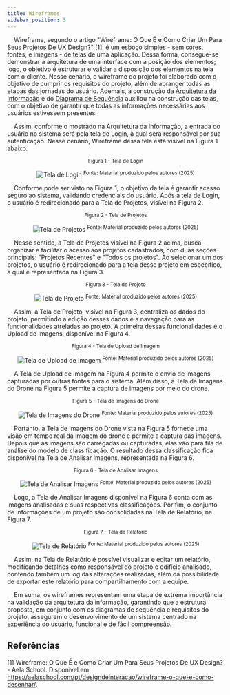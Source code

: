 ```yaml
---
title: Wireframes
sidebar_position: 3
---
```


&nbsp;&nbsp;&nbsp;&nbsp;Wireframe, segundo o artigo "Wireframe: O Que É e Como Criar Um Para Seus Projetos De UX Design?" [[1]](#referências), é um esboço simples - sem cores, fontes, e imagens - de telas de uma aplicação. Dessa forma, consegue-se demonstrar a arquitetura de uma interface com a posição dos elementos; logo, o objetivo é estruturar e validar a disposição dos elementos na tela com o cliente. Nesse cenário, o wireframe do projeto foi elaborado com o objetivo de cumprir os requisitos do projeto, além de abranger todas as etapas das jornadas do usuário. Ademais, a construção da [Arquitetura da Informação](/sprint_1/ux/arquitetura_informacao/arquitetura_da_informacao) e do [Diagrama de Sequência](/sprint_1/ux/arquitetura_informacao/diagramas_de_sequencia) auxiliou na construção das telas, com o objetivo de garantir que todas as informações necessárias aos usuários estivessem presentes.

&nbsp;&nbsp;&nbsp;&nbsp;Assim, conforme o mostrado na Arquitetura da Informação, a entrada do usuário no sistema será pela tela de Login, a qual será responsável por sua autenticação. Nesse cenário, Wireframe dessa tela está visível na Figura 1 abaixo.

<div align="center">
<sub>Figura 1 - Tela de Login</sub>

![Tela de Login](</img/wireframe/Login(1).png>)
<sup>Fonte: Material produzido pelos autores (2025)</sup>
</div>

&nbsp;&nbsp;&nbsp;&nbsp;Conforme pode ser visto na Figura 1, o objetivo da tela é garantir acesso seguro ao sistema, validando credenciais do usuário. Após a tela de Login, o usuário é redirecionado para a Tela de Projetos, visível na Figura 2.

<div align="center">
<sub>Figura 2 - Tela de Projetos</sub>

![Tela de Projetos](</img/wireframe/Projetos.png>)
<sup>Fonte: Material produzido pelos autores (2025)</sup>
</div>

&nbsp;&nbsp;&nbsp;&nbsp;Nesse sentido, a Tela de Projetos visível na Figura 2 acima, busca organizar e facilitar o acesso aos projetos cadastrados, com duas seções principais: "Projetos Recentes" e "Todos os projetos". Ao selecionar um dos projetos, o usuário é redirecionado para a tela desse projeto em específico, a qual é representada na Figura 3.

<div align="center">
<sub>Figura 3 - Tela de Projeto</sub>

![Tela de Projeto](</img/wireframe/Projeto.png>)
<sup>Fonte: Material produzido pelos autores (2025)</sup>
</div>

&nbsp;&nbsp;&nbsp;&nbsp;Assim, a Tela de Projeto, visível na Figura 3, centraliza os dados do projeto, permitindo a edição desses dados e a navegação para as funcionalidades atreladas ao projeto. A primeira dessas funcionalidades é o Upload de Imagens, disponível na Figura 4.

<div align="center">
<sub>Figura 4 - Tela de Upload de Imagem</sub>

![Tela de Upload de Imagem](</img/wireframe/Upload_de_Imagem.png>)
<sup>Fonte: Material produzido pelos autores (2025)</sup>
</div>

&nbsp;&nbsp;&nbsp;&nbsp;A Tela de Upload de Imagem na Figura 4 permite o envio de imagens capturadas por outras fontes para o sistema. Além disso, a Tela de Imagens do Drone na Figura 5 permite a captura de imagens por meio do drone.

<div align="center">
<sub>Figura 5 - Tela de Imagens do Drone</sub>

![Tela de Imagens do Drone](</img/wireframe/Imagens_Drone.png>)
<sup>Fonte: Material produzido pelos autores (2025)</sup>
</div>

&nbsp;&nbsp;&nbsp;&nbsp;Portanto, a Tela de Imagens do Drone vista na Figura 5 fornece uma visão em tempo real da imagem do drone e permite a captura das imagens. Depois que as imagens são carregadas ou capturadas, elas vão para fila de análise do modelo de classificação. O resultado dessa classificação fica disponível na Tela de Analisar Imagens, representada na Figura 6.

<div align="center">
<sub>Figura 6 - Tela de Analisar Imagens</sub>

![Tela de Analisar Imagens](</img/wireframe/Analisar_Imagem.png>)
<sup>Fonte: Material produzido pelos autores (2025)</sup>
</div>

&nbsp;&nbsp;&nbsp;&nbsp;Logo, a Tela de Analisar Imagens disponível na Figura 6 conta com as imagens analisadas e suas respectivas classificações. Por fim, o conjunto de informações de um projeto são consolidadas na Tela de Relatório, na Figura 7.

<div align="center">
<sub>Figura 7 - Tela de Relatório</sub>

![Tela de Relatório](</img/wireframe/Relatório.png>)
<sup>Fonte: Material produzido pelos autores (2025)</sup>
</div>

&nbsp;&nbsp;&nbsp;&nbsp;Assim, na Tela de Relatório é possível visualizar e editar um relatório, modificando detalhes como responsável do projeto e edifício analisado, contendo também um log das alterações realizadas, além da possibilidade de exportar este relatório para compartilhamento com a equipe.

&nbsp;&nbsp;&nbsp;&nbsp;Em suma, os wireframes representam uma etapa de extrema importância na validação da arquitetura da informação, garantindo que a estrutura proposta, em conjunto com os diagramas de sequência e requisitos do projeto, assegurem o desenvolvimento de um sistema centrado na experiência do usuário, funcional e de fácil compreensão. 

## Referências

[1] Wireframe: O Que É e Como Criar Um Para Seus Projetos De UX Design? - Aela School. Disponível em: https://aelaschool.com/pt/designdeinteracao/wireframe-o-que-e-como-desenhar/. 